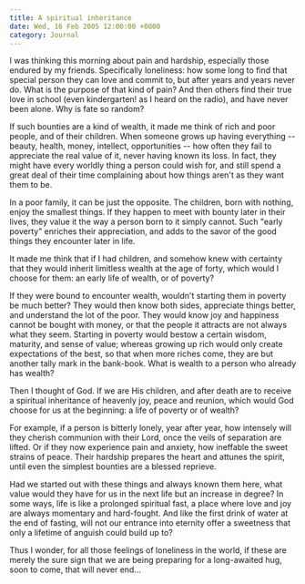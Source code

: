 ```yaml
---
title: A spiritual inheritance
date: Wed, 16 Feb 2005 12:00:00 +0000
category: Journal
---
```


I was thinking this morning about pain and hardship, especially those
endured by my friends.  Specifically loneliness: how some long to find
that special person they can love and commit to, but after years and
years never do.  What is the purpose of that kind of pain?  And then
others find their true love in school (even kindergarten! as I heard on
the radio), and have never been alone.  Why is fate so random?

If such bounties are a kind of wealth, it made me think of rich and poor
people, and of their children.  When someone grows up having everything
-- beauty, health, money, intellect, opportunities -- how often they
fail to appreciate the real value of it, never having known its loss.
In fact, they might have every worldly thing a person could wish for,
and still spend a great deal of their time complaining about how things
aren't as they want them to be.

In a poor family, it can be just the opposite.  The children, born with
nothing, enjoy the smallest things.  If they happen to meet with bounty
later in their lives, they value it the way a person born to it simply
cannot.  Such "early poverty" enriches their appreciation, and adds to
the savor of the good things they encounter later in life.

It made me think that if I had children, and somehow knew with certainty
that they would inherit limitless wealth at the age of forty, which
would I choose for them: an early life of wealth, or of poverty?

If they were bound to encounter wealth, wouldn't starting them in
poverty be much better?  They would then know both sides, appreciate
things better, and understand the lot of the poor.  They would know joy
and happiness cannot be bought with money, or that the people it
attracts are not always what they seem.  Starting in poverty would
bestow a certain wisdom, maturity, and sense of value; whereas growing
up rich would only create expectations of the best, so that when more
riches come, they are but another tally mark in the bank-book.  What is
wealth to a person who already has wealth?

Then I thought of God.  If we are His children, and after death are to
receive a spiritual inheritance of heavenly joy, peace and reunion,
which would God choose for us at the beginning: a life of poverty or of
wealth?

For example, if a person is bitterly lonely, year after year, how
intensely will they cherish communion with their Lord, once the veils of
separation are lifted.  Or if they now experience pain and anxiety, how
ineffable the sweet strains of peace.  Their hardship prepares the heart
and attunes the spirit, until even the simplest bounties are a blessed
reprieve.

Had we started out with these things and always known them here, what
value would they have for us in the next life but an increase in degree?
In some ways, life is like a prolonged spiritual fast, a place where
love and joy are always momentary and hard-fought.  And like the first
drink of water at the end of fasting, will not our entrance into
eternity offer a sweetness that only a lifetime of anguish could build
up to?

Thus I wonder, for all those feelings of loneliness in the world, if
these are merely the sure sign that we are being preparing for a
long-awaited hug, soon to come, that will never end...


